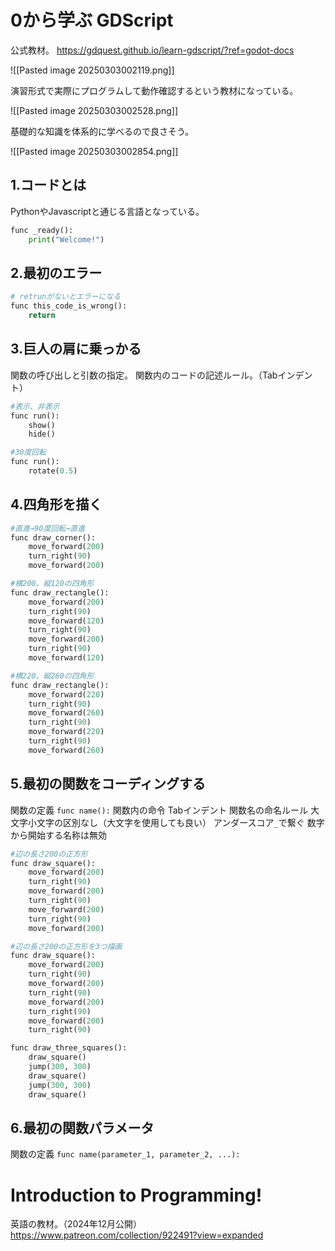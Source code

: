 # 0から学ぶ GDScript

公式教材。
https://gdquest.github.io/learn-gdscript/?ref=godot-docs

![[Pasted image 20250303002119.png]]

演習形式で実際にプログラムして動作確認するという教材になっている。

![[Pasted image 20250303002528.png]]

基礎的な知識を体系的に学べるので良さそう。

![[Pasted image 20250303002854.png]]


## 1.コードとは

PythonやJavascriptと通じる言語となっている。

```python
func _ready():
	print("Welcome!")
```

## 2.最初のエラー

```python
# retrunがないとエラーになる
func this_code_is_wrong():
	return
```

## 3.巨人の肩に乗っかる

関数の呼び出しと引数の指定。
関数内のコードの記述ルール。（Tabインデント）

```python
#表示、非表示
func run():
	show()
	hide()
```

```python
#30度回転
func run():
	rotate(0.5)
```

## 4.四角形を描く

```python
#直進→90度回転→直進
func draw_corner():
	move_forward(200)
	turn_right(90)
	move_forward(200)
```

```python
#横200、縦120の四角形
func draw_rectangle():
	move_forward(200)
	turn_right(90)
	move_forward(120)
	turn_right(90)
	move_forward(200)
	turn_right(90)
	move_forward(120)
```

```python
#横220、縦260の四角形
func draw_rectangle():
	move_forward(220)
	turn_right(90)
	move_forward(260)
	turn_right(90)
	move_forward(220)
	turn_right(90)
	move_forward(260)
```

## 5.最初の関数をコーディングする

関数の定義
	`func name():`
関数内の命令
	Tabインデント
関数名の命名ルール
	大文字小文字の区別なし（大文字を使用しても良い）
	アンダースコア`_`で繋ぐ
	数字から開始する名称は無効

```python
#辺の長さ200の正方形
func draw_square():
	move_forward(200)
	turn_right(90)
	move_forward(200)
	turn_right(90)
	move_forward(200)
	turn_right(90)
	move_forward(200)
```


```python
#辺の長さ200の正方形を3つ描画
func draw_square():
	move_forward(200)
	turn_right(90)
	move_forward(200)
	turn_right(90)
	move_forward(200)
	turn_right(90)
	move_forward(200)
	turn_right(90)

func draw_three_squares():
	draw_square()
	jump(300, 300)
	draw_square()
	jump(300, 300)
	draw_square()
```

## 6.最初の関数パラメータ

関数の定義
	`func name(parameter_1, parameter_2, ...):`






# Introduction to Programming!

英語の教材。（2024年12月公開）
https://www.patreon.com/collection/922491?view=expanded
